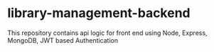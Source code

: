 # library-management-backend
This repository contains api logic for front end using Node, Express, MongoDB, JWT based Authentication
